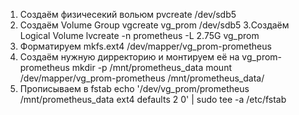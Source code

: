 1. Создаём физичесекий вольюм
pvcreate /dev/sdb5
2. Создаём Volume Group
vgcreate vg_prom /dev/sdb5
3.Создаём Logical Volume 
lvcreate -n prometheus -L 2.75G vg_prom
3. Форматируем 
mkfs.ext4 /dev/mapper/vg_prom-prometheus
4. Создаём нужную дирректорию и монтируем её на vg_prom-prometheus
mkdir -p /mnt/prometheus_data
mount /dev/mapper/vg_prom-prometheus /mnt/prometheus_data/
5. Прописываем в fstab
echo '/dev/vg_prom/prometheus /mnt/prometheus_data ext4 defaults 2 0' | sudo tee -a /etc/fstab
